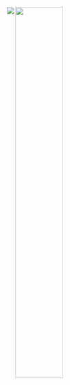 
<img align="left" src="https://github-readme-stats.vercel.app/api?username=N1K0LAAAA&show_icons=true&theme=radical" />

<img align="left" width="47%" src="https://github-readme-stats.vercel.app/api/top-langs/?username=N1K0LAAAA&layout=compact" />


